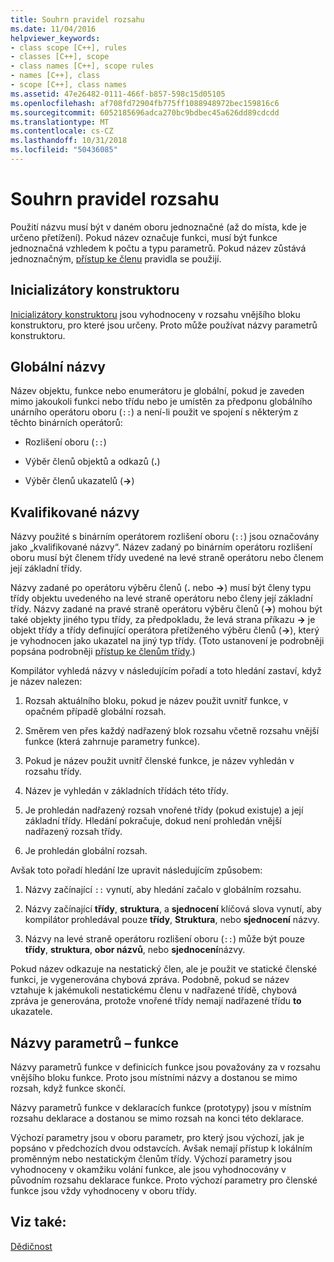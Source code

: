 ```yaml
---
title: Souhrn pravidel rozsahu
ms.date: 11/04/2016
helpviewer_keywords:
- class scope [C++], rules
- classes [C++], scope
- class names [C++], scope rules
- names [C++], class
- scope [C++], class names
ms.assetid: 47e26482-0111-466f-b857-598c15d05105
ms.openlocfilehash: af708fd72904fb775ff1088948972bec159816c6
ms.sourcegitcommit: 6052185696adca270bc9bdbec45a626dd89cdcdd
ms.translationtype: MT
ms.contentlocale: cs-CZ
ms.lasthandoff: 10/31/2018
ms.locfileid: "50436085"
---
```

# <a name="summary-of-scope-rules"></a>Souhrn pravidel rozsahu

Použití názvu musí být v daném oboru jednoznačné (až do místa, kde je určeno přetížení). Pokud název označuje funkci, musí být funkce jednoznačná vzhledem k počtu a typu parametrů. Pokud název zůstává jednoznačným, [přístup ke členu](../cpp/member-access-control-cpp.md) pravidla se použijí.

## <a name="constructor-initializers"></a>Inicializátory konstruktoru

[Inicializátory konstruktoru](constructors-cpp.md#member_init_list) jsou vyhodnoceny v rozsahu vnějšího bloku konstruktoru, pro které jsou určeny. Proto může používat názvy parametrů konstruktoru.

## <a name="global-names"></a>Globální názvy

Název objektu, funkce nebo enumerátoru je globální, pokud je zaveden mimo jakoukoli funkci nebo třídu nebo je umístěn za předponu globálního unárního operátoru oboru (`::`) a není-li použit ve spojení s některým z těchto binárních operátorů:

- Rozlišení oboru (`::`)

- Výběr členů objektů a odkazů (**.**)

- Výběr členů ukazatelů (**->**)

## <a name="qualified-names"></a>Kvalifikované názvy

Názvy použité s binárním operátorem rozlišení oboru (`::`) jsou označovány jako „kvalifikované názvy“. Název zadaný po binárním operátoru rozlišení oboru musí být členem třídy uvedené na levé straně operátoru nebo členem její základní třídy.

Názvy zadané po operátoru výběru členů (**.** nebo **->**) musí být členy typu třídy objektu uvedeného na levé straně operátoru nebo členy její základní třídy. Názvy zadané na pravé straně operátoru výběru členů (**->**) mohou být také objekty jiného typu třídy, za předpokladu, že levá strana příkazu **->** je objekt třídy a třídy definující operátora přetíženého výběru členů (**->**), který je vyhodnocen jako ukazatel na jiný typ třídy. (Toto ustanovení je podrobněji popsána podrobněji [přístup ke členům třídy](../cpp/member-access.md).)

Kompilátor vyhledá názvy v následujícím pořadí a toto hledání zastaví, když je název nalezen:

1. Rozsah aktuálního bloku, pokud je název použit uvnitř funkce, v opačném případě globální rozsah.

1. Směrem ven přes každý nadřazený blok rozsahu včetně rozsahu vnější funkce (která zahrnuje parametry funkce).

1. Pokud je název použit uvnitř členské funkce, je název vyhledán v rozsahu třídy.

1. Název je vyhledán v základních třídách této třídy.

1. Je prohledán nadřazený rozsah vnořené třídy (pokud existuje) a její základní třídy. Hledání pokračuje, dokud není prohledán vnější nadřazený rozsah třídy.

1. Je prohledán globální rozsah.

Avšak toto pořadí hledání lze upravit následujícím způsobem:

1. Názvy začínající `::` vynutí, aby hledání začalo v globálním rozsahu.

1. Názvy začínající **třídy**, **struktura**, a **sjednocení** klíčová slova vynutí, aby kompilátor prohledával pouze **třídy**,  **Struktura**, nebo **sjednocení** názvy.

1. Názvy na levé straně operátoru rozlišení oboru (`::`) může být pouze **třídy**, **struktura**, **obor názvů**, nebo **sjednocení**názvy.

Pokud název odkazuje na nestatický člen, ale je použit ve statické členské funkci, je vygenerována chybová zpráva. Podobně, pokud se název vztahuje k jakémukoli nestatickému členu v nadřazené třídě, chybová zpráva je generována, protože vnořené třídy nemají nadřazené třídu **to** ukazatele.

## <a name="function-parameter-names"></a>Názvy parametrů – funkce

Názvy parametrů funkce v definicích funkce jsou považovány za v rozsahu vnějšího bloku funkce. Proto jsou místními názvy a dostanou se mimo rozsah, když funkce skončí.

Názvy parametrů funkce v deklaracích funkce (prototypy) jsou v místním rozsahu deklarace a dostanou se mimo rozsah na konci této deklarace.

Výchozí parametry jsou v oboru parametr, pro který jsou výchozí, jak je popsáno v předchozích dvou odstavcích. Avšak nemají přístup k lokálním proměnným nebo nestatickým členům třídy. Výchozí parametry jsou vyhodnoceny v okamžiku volání funkce, ale jsou vyhodnocovány v původním rozsahu deklarace funkce. Proto výchozí parametry pro členské funkce jsou vždy vyhodnoceny v oboru třídy.

## <a name="see-also"></a>Viz také:

[Dědičnost](../cpp/inheritance-cpp.md)